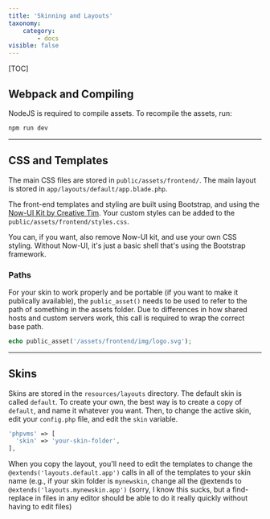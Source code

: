 ```yaml
---
title: 'Skinning and Layouts'
taxonomy:
    category:
        - docs
visible: false
---
```


[TOC]

## Webpack and Compiling

NodeJS is required to compile assets. To recompile the assets, run:

```sh
npm run dev
```

***

## CSS and Templates

The main CSS files are stored in `public/assets/frontend/`. The main layout is stored in `app/layouts/default/app.blade.php`. 

The front-end templates and styling are built using Bootstrap, and using the [Now-UI Kit by Creative Tim](http://demos.creative-tim.com/now-ui-kit/index.html). Your custom styles can be added to the `public/assets/frontend/styles.css`.

You can, if you want, also remove Now-UI kit, and use your own CSS styling. Without Now-UI, it's just a basic shell that's using the Bootstrap framework.

### Paths

For your skin to work properly and be portable (if you want to make it publically available), the `public_asset()` needs to be used to refer to the path of something in the assets folder. Due to differences in how shared hosts and custom servers work, this call is required to wrap the correct base path.

```php
echo public_asset('/assets/frontend/img/logo.svg');
```

***

## Skins

Skins are stored in the `resources/layouts` directory. The default skin is called `default`. To create your own, the best way is to create a copy of `default`, and name it whatever you want. Then, to change the active skin, edit your `config.php` file, and edit the `skin` variable.

```php
'phpvms' => [
  'skin' => 'your-skin-folder',
],  
```

When you copy the layout, you'll need to edit the templates to change the `@extends('layouts.default.app')` calls in all of the templates to your skin name (e.g., if your skin folder is `mynewskin`, change all the @extends to `@extends('layouts.mynewskin.app')` (sorry, I know this sucks, but a find-replace in files in any editor should be able to do it really quickly without having to edit files)